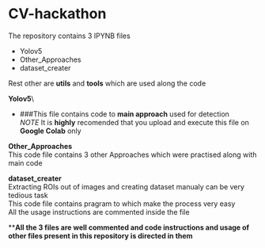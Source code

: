 # CV-hackathon

The repository contains 3 IPYNB files
* Yolov5
* Other_Approaches
* dataset_creater

Rest other are **utils** and **tools** which are used along the code

**Yolov5**\
* ###This file contains code to **main approach** used for detection\
*NOTE* It is **highly** recomended that you upload and execute this file on **Google Colab** only

**Other_Approaches**\
This code file contains 3 other Approaches which were practised along with main code

**dataset_creater**\
Extracting ROIs out of images and creating dataset manualy can be very tedious task\
This code file contains pragram to which make the process very easy\
All the usage instructions are commented inside the file

****All the 3 files are well commented and code instructions and usage of other files present in this repository is directed in them**
